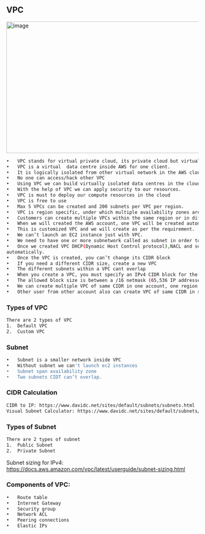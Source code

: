## VPC

<img width="786" height="344" alt="image" src="https://github.com/user-attachments/assets/bfa124e4-b819-40fa-9888-3974fcb3fc97" />

```sh
•	VPC stands for virtual private cloud, its private cloud but virtual
•	VPC is a virtual  data centre inside AWS for one client. 
•	It is logically isolated from other virtual network in the AWS cloud.
•	No one can access/hack other VPC
•	Using VPC we can build virtually isolated data centres in the cloud.
•	With the help of VPC we can apply security to our resources.
•	VPC is must to deploy our compute resources in the cloud
•	VPC is free to use
•	Max 5 VPCs can be created and 200 subnets per VPC per region.
•	VPC is region specific, under which multiple availability zones are covered. 
•	Customers can create multiple VPCs within the same region or in different regions.
•	When we will created the AWS account, one VPC will be created automatically called as default VPC
•	This is customized VPC and we will create as per the requirement.
•	We can’t launch an EC2 instance just with VPC.
•	We need to have one or more subnetwork called as subnet in order to launch the EC2.
•	Once we created VPC DHCP(Dynamic Host Control protocol),NACL and security group,route table will get created
automatically.
•	Once the VPC is created, you can’t change its CIDR block
•	If you need a different CIDR size, create a new VPC
•	The different subnets within a VPC cant overlap
•	When you create a VPC, you must specify an IPv4 CIDR block for the VPC. 
•	The allowed block size is between a /16 netmask (65,536 IP addresses) and /28 netmask (16 IP addresses).
•	We can create multiple VPC of same CIDR in one account, one region.
•	Other user from other account also can create VPC of same CIDR in same region, where we have already created.
```
### Types of VPC 
```sh
There are 2 types of VPC
1.	Default VPC
2.	Custom VPC
```
### Subnet
```sh
•	Subnet is a smaller network inside VPC
•	Without subnet we can't launch ec2 instances
•	Subnet span availability zone
•	Two subnets CIDT can’t overlap.
```
### CIDR Calculation
```sh
CIDR to IP: https://www.davidc.net/sites/default/subnets/subnets.html
Visual Subnet Calculator: https://www.davidc.net/sites/default/subnets/subnets.html
```
### Types of Subnet 
```sh
There are 2 types of subnet
1.	Public Subnet
2.	Private Subnet
```
Subnet sizing for IPv4: https://docs.aws.amazon.com/vpc/latest/userguide/subnet-sizing.html
### Components of VPC:
```sh
•	Route table
•	Internet Gateway
•	Security group
•	Network ACL
•	Peering connections
•	Elastic IPs
```


